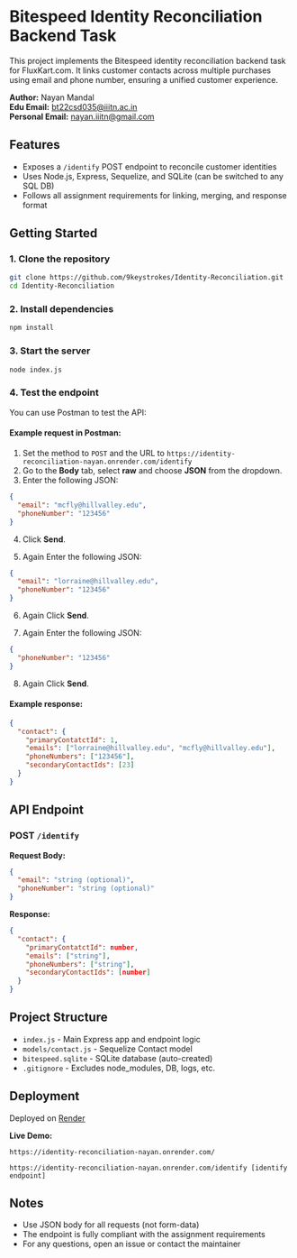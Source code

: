 
# Bitespeed Identity Reconciliation Backend Task

This project implements the Bitespeed identity reconciliation backend task for FluxKart.com. It links customer contacts across multiple purchases using email and phone number, ensuring a unified customer experience.

**Author:** Nayan Mandal  
**Edu Email:** bt22csd035@iiitn.ac.in  
**Personal Email:** nayan.iiitn@gmail.com

## Features
- Exposes a `/identify` POST endpoint to reconcile customer identities
- Uses Node.js, Express, Sequelize, and SQLite (can be switched to any SQL DB)
- Follows all assignment requirements for linking, merging, and response format

## Getting Started

### 1. Clone the repository
```sh
git clone https://github.com/9keystrokes/Identity-Reconciliation.git
cd Identity-Reconciliation
```

### 2. Install dependencies
```sh
npm install
```

### 3. Start the server
```sh
node index.js
```


### 4. Test the endpoint
You can use Postman to test the API:

#### Example request in Postman:
1. Set the method to `POST` and the URL to `https://identity-reconciliation-nayan.onrender.com/identify`
2. Go to the **Body** tab, select **raw** and choose **JSON** from the dropdown.
3. Enter the following JSON:
```json
{
  "email": "mcfly@hillvalley.edu",
  "phoneNumber": "123456"
}
```
4. Click **Send**.

5. Again Enter the following JSON:
```json
{
  "email": "lorraine@hillvalley.edu",
  "phoneNumber": "123456"
}
```
6. Again Click **Send**.

7. Again Enter the following JSON:
```json
{
  "phoneNumber": "123456"
}
```
8. Again Click **Send**.

#### Example response:
```json
{
  "contact": {
    "primaryContatctId": 1,
    "emails": ["lorraine@hillvalley.edu", "mcfly@hillvalley.edu"],
    "phoneNumbers": ["123456"],
    "secondaryContactIds": [23]
  }
}
```

## API Endpoint

### POST `/identify`

**Request Body:**
```json
{
  "email": "string (optional)",
  "phoneNumber": "string (optional)"
}
```

**Response:**
```json
{
  "contact": {
    "primaryContatctId": number,
    "emails": ["string"],
    "phoneNumbers": ["string"],
    "secondaryContactIds": [number]
  }
}
```

## Project Structure

- `index.js` - Main Express app and endpoint logic
- `models/contact.js` - Sequelize Contact model
- `bitespeed.sqlite` - SQLite database (auto-created)
- `.gitignore` - Excludes node_modules, DB, logs, etc.

## Deployment

Deployed on [Render](https://identity-reconciliation-nayan.onrender.com/)

**Live Demo:**
```
https://identity-reconciliation-nayan.onrender.com/

https://identity-reconciliation-nayan.onrender.com/identify [identify endpoint]
```

## Notes
- Use JSON body for all requests (not form-data)
- The endpoint is fully compliant with the assignment requirements
- For any questions, open an issue or contact the maintainer
